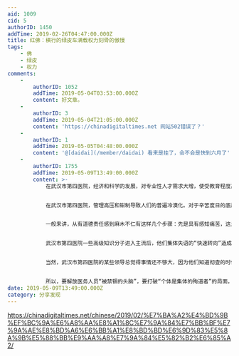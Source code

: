 ```yaml
---
aid: 1009
cid: 5
authorID: 1450
addTime: 2019-02-26T04:47:00.000Z
title: 红佛：横行的绿皮车满载权力刻骨的傲慢
tags:
    - 佛
    - 绿皮
    - 权力
comments:
    -
        authorID: 1052
        addTime: 2019-05-04T03:53:00.000Z
        content: 好文章。
    -
        authorID: 3
        addTime: 2019-05-04T21:05:00.000Z
        content: 'https://chinadigitaltimes.net 网站502错误了？'
    -
        authorID: 1
        addTime: 2019-05-05T04:48:00.000Z
        content: '@[daidai](/member/daidai) 看来是挂了，会不会是快到六月了'
    -
        authorID: 1755
        addTime: 2019-05-09T13:49:00.000Z
        content: >-
            在武汉市第四医院，经济和科学的发展，对专业性人才需求大增，使受教育程度高、掌握一定技能的医务人员跻身于“专家阶级”和“管理阶级”的行列。他们从官僚体制中分得残汤剩饭，成为医院作恶机器上的附庸。于是一部分医务人员从“帮闲”发展到“帮凶”，更多的人难以抵抗复杂多样的诱惑，“在精神上被自我消灭”了。在一个主流价值观虚伪的管理体制下，医务人员下一代的记忆是缺损和扭曲的，缺乏制度反思、医务人员道德思想的“矮化”便在所难免。


            在武汉市第四医院，管理高压和钳制导致人们的普遍冷漠化。对于辛苦度日的底层医务人员来说，不能苛求他们，大多数人都活在一个道德上的“灰色区域”，尽管令人窒息，但是安全。在这个区域，逆来顺受代替了热情，冒险去质疑现行医院政策的做法很难证明有理，因此看起来没有必要。人们大多会承认自己这样做“不够勇敢，但很现实”。


            一般来讲，从有道德责任感到麻木不仁有这样几个步骤：先是具有感知痛苦，这是清醒认识不可缺少的过程，同时在利益诱导下又是矛盾的，因为明摆着有两个选择，一个是边缘化一个是声名显赫，一边是穷愁潦倒，一边是吃不完的“人肉馒头”。用自己的血肉之躯去抵抗“邪恶”的人都遭了不公正的待遇，甚至严酷的身体摧残，精神受到伤害。而武汉市第四医院的某些领导将自己的安全与物质置于信仰之上的人、也就是选择了“识时务”而“汇入主流”的人，得到了充分的物质保障和安逸的生活。


            武汉市第四医院一些高级知识分子进入主流后，他们集体失语的“快速转向”造成了“责任感缺失”和“扬恶除善”的医疗环境，心安理得地选择了装聋作哑，满足于自己安逸的日子，完全屈从于麻木的无人性，对人的意义和生命目的追求都退出了。


            当然，武汉市第四医院的某些领导总觉得事情还不够大，因为他们知道彻查的时候就会牵连很广、阻力会很大。其实浸淫官场已久的医疗系统官僚早就洞若观火，各级官员都不患出大事而患与自己有没有关系。事情越大，牵连的官员越多，帮忙解套的官员也就越多，到时轻轻顺水一推，滥权和作恶仍然可以继续。


            所以，要解放医务人员“被禁锢的头脑”，要打破“个体是集体的殉道者”的局面，就必须要从理论上破除医院权力部门所塑造的“无比正确”“不容置疑”的论调。不是养一个护士医生的成本太高了，而是养书记院长的成本太高了！如果所有的黑锅都让李荣春副院长来承担，省委市委怎么就不能提拔他当院长呢？长辈常说某些人为他人掘井，自己却没水喝。但正是这些掘井人，才有可能使得下一代，能够明辨是非，畅所欲言，不要活在前人的阴影，要成为免于恐惧的一代。
date: 2019-05-09T13:49:00.000Z
category: 分享发现
---
```


https://chinadigitaltimes.net/chinese/2019/02/%E7%BA%A2%E4%BD%9B%EF%BC%9A%E6%A8%AA%E8%A1%8C%E7%9A%84%E7%BB%BF%E7%9A%AE%E8%BD%A6%E6%BB%A1%E8%BD%BD%E6%9D%83%E5%8A%9B%E5%88%BB%E9%AA%A8%E7%9A%84%E5%82%B2%E6%85%A2/
